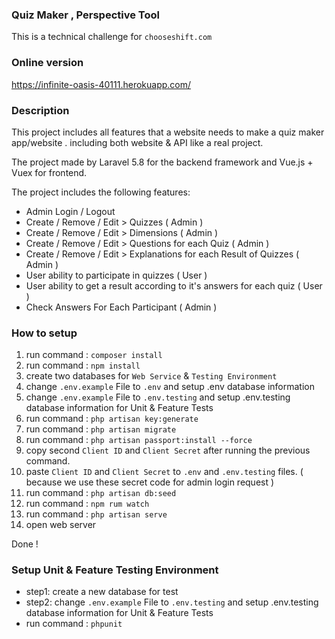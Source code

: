 ### Quiz Maker , Perspective Tool
This is a technical challenge for `chooseshift.com`

### Online version
https://infinite-oasis-40111.herokuapp.com/

### Description
This project includes all features that a website needs to make a quiz maker app/website . including both website & API like a real project.

The project made by Laravel 5.8 for the backend framework and Vue.js + Vuex for frontend.

The project includes the following features:

- Admin Login / Logout
- Create / Remove / Edit > Quizzes ( Admin )
- Create / Remove / Edit > Dimensions ( Admin )
- Create / Remove / Edit > Questions for each Quiz ( Admin )
- Create / Remove / Edit > Explanations for each Result of Quizzes ( Admin )
- User ability to participate in quizzes ( User )
- User ability to get a result according to it's answers for each quiz ( User )
- Check Answers For Each Participant ( Admin )

### How to setup
1. run command : `composer install`
2. run command : `npm install`
3. create two databases for `Web Service` & `Testing Environment`
4. change `.env.example` File to `.env` and setup .env database information
5. change `.env.example` File to `.env.testing` and setup .env.testing database information for Unit & Feature Tests
6. run command : `php artisan key:generate`
7. run command : `php artisan migrate`
8. run command : `php artisan passport:install --force`
9. copy second `Client ID` and `Client Secret` after running the previous command.
10. paste `Client ID` and `Client Secret` to `.env` and `.env.testing` files. ( because we use these secret code for admin login request )
11. run command : `php artisan db:seed`
12. run command : `npm rum watch`
13. run command : `php artisan serve`
14. open web server 

Done !

### Setup Unit & Feature Testing Environment

- step1: create a new database for test
- step2: change `.env.example` File to `.env.testing` and setup .env.testing database information for Unit & Feature Tests
- run command :  `phpunit`

